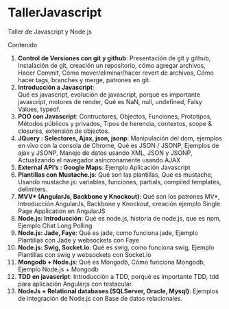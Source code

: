 TallerJavascript
================

Taller de Javascript y Node.js

Contenido

1.  <strong>Control de Versiones con git y github</strong>: 
Presentación de git y github, Instalación de git, creación un repositorio, cómo agregar archivos, Hacer Commit, Cómo mover/eliminar/hacer revert de archivos, Cómo hacer tags, branches y merge, patrones en git.
2.  <strong>Introducción a Javascript</strong>:  
Qué es javascript, evolución de javascript, porqué es importante javascript, motores de render, Qué es NaN, null, undefined, Falsy Values, typeof.
3.  <strong>POO con Javascript</strong>: 
Contructores, Objectos, Funciones, Prototipos, Métodos públicos y privados, Tipos de herencia, contextos, scope & closures, extensión de objectos.
4.  <strong>JQuery : Selectores, Ajax, json, jsonp</strong>: 
Manipulación del dom, ejemplos en vivo con la consola de Chrome, Qué es JSON / JSONP, Ejemplos de ajax y JSONP, Manejo de datos usando XML, JSON y JSONP, Actualizando el navegador asíncronamente usando AJAX
5. <strong>External API’s : Google Maps</strong>: 
Ejemplo Aplicación Javascript
6.  <strong>Plantillas con Mustache.js</strong>: 
Qué son las plantillas, Que es mustache, Usando mustache.js: variables, funciones, partials, compiled templates, delimiters.
7.  <strong>MVV* (AngularJs, Backbone y Knockout)</strong>: 
Qué son los patrones MV*, Introducción AngularJs, Backbone y Knockout, creación ejemplo Single Page Application en AngularJS
8.  <strong>Node.js: Introducción</strong>: 
Qué es node.js, historia de node.js, que es npm, Ejemplo Chat Long Polling
9.  <strong>Node.js: Jade, Faye</strong>: 
Qué es jade, como funciona jade, Ejemplo Plantillas con Jade y websockets con Faye
10.  <strong>Node.js: Swig, Socket.io</strong>: 
Qué es swig, como funciona swig, Ejemplo Plantillas con swig y websockets con Socket.io
11. <strong>Mongodb + Node.js</strong>: 
Qué es Mongodb, Cómo funciona Mongodb, Ejemplo Node.js + Mongodb
12. <strong>TDD en javascript</strong>: 
Introducción a TDD, porqué es importante TDD, tdd para aplicación Angularjs con testacular.
13. <strong>NodeJs + Relational databases (SQLServer, Oracle, Mysql)</strong>: 
Ejemplos de integración de Node.js con Base de datos relacionales.